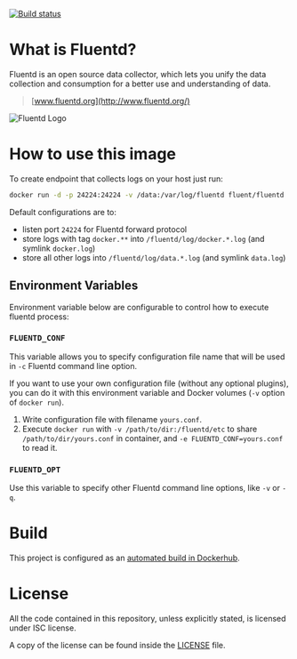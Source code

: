 [![Build status](https://badge.buildkite.com/fdf356197daece7a9d536168053e6febe422c2843b04a53222.svg)](https://buildkite.com/bandsintown/docker-fluentd)
	

# What is Fluentd?

Fluentd is an open source data collector, which lets you unify the data
collection and consumption for a better use and understanding of data.

> [www.fluentd.org](http://www.fluentd.org/)

![Fluentd Logo](http://www.fluentd.org/assets/img/miscellany/fluentd-logo.png)


# How to use this image

To create endpoint that collects logs on your host just run:

```bash
docker run -d -p 24224:24224 -v /data:/var/log/fluentd fluent/fluentd
```

Default configurations are to:

- listen port `24224` for Fluentd forward protocol
- store logs with tag `docker.**` into `/fluentd/log/docker.*.log`
  (and symlink `docker.log`)
- store all other logs into `/fluentd/log/data.*.log` (and symlink `data.log`)



## Environment Variables

Environment variable below are configurable to control how to execute fluentd process:


### `FLUENTD_CONF`

This variable allows you to specify configuration file name that will be used
in `-c` Fluentd command line option.

If you want to use your own configuration file (without any optional plugins),
you can do it with this environment variable and Docker volumes (`-v` option
of `docker run`).

1. Write configuration file with filename `yours.conf`.
2. Execute `docker run` with `-v /path/to/dir:/fluentd/etc`
   to share `/path/to/dir/yours.conf` in container,
   and `-e FLUENTD_CONF=yours.conf` to read it.


### `FLUENTD_OPT`

Use this variable to specify other Fluentd command line options,
like `-v` or `-q`.

# Build

This project is configured as an [automated build in Dockerhub](https://hub.docker.com/r/bandsintown/fluentd/).

# License

All the code contained in this repository, unless explicitly stated, is
licensed under ISC license.

A copy of the license can be found inside the [LICENSE](LICENSE) file.